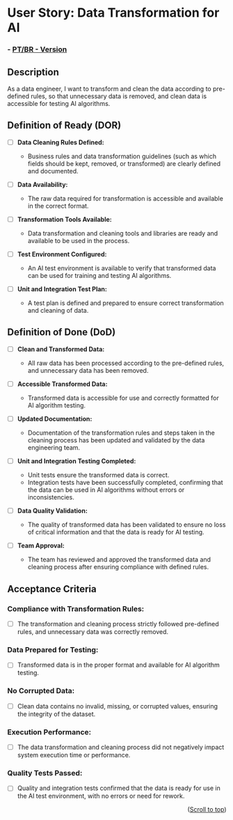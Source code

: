 # User Story: Data Transformation for AI

### - [PT/BR - Version](https://github.com/quarks-team/Projeto-Integrador-SPCGrafeno/blob/main/Documents/userStorys/PTBRUs/transformacaoDosDadosParaIA.md)

## Description
As a data engineer, I want to transform and clean the data according to pre-defined rules, so that unnecessary data is removed, and clean data is accessible for testing AI algorithms.

## Definition of Ready (DOR)
- [ ] **Data Cleaning Rules Defined:**
  - Business rules and data transformation guidelines (such as which fields should be kept, removed, or transformed) are clearly defined and documented.

- [ ] **Data Availability:**
  - The raw data required for transformation is accessible and available in the correct format.

- [ ] **Transformation Tools Available:**
  - Data transformation and cleaning tools and libraries are ready and available to be used in the process.

- [ ] **Test Environment Configured:**
  - An AI test environment is available to verify that transformed data can be used for training and testing AI algorithms.

- [ ] **Unit and Integration Test Plan:**
  - A test plan is defined and prepared to ensure correct transformation and cleaning of data.

## Definition of Done (DoD)
- [ ] **Clean and Transformed Data:**
  - All raw data has been processed according to the pre-defined rules, and unnecessary data has been removed.

- [ ] **Accessible Transformed Data:**
  - Transformed data is accessible for use and correctly formatted for AI algorithm testing.

- [ ] **Updated Documentation:**
  - Documentation of the transformation rules and steps taken in the cleaning process has been updated and validated by the data engineering team.

- [ ] **Unit and Integration Testing Completed:**
  - Unit tests ensure the transformed data is correct.
  - Integration tests have been successfully completed, confirming that the data can be used in AI algorithms without errors or inconsistencies.

- [ ] **Data Quality Validation:**
  - The quality of transformed data has been validated to ensure no loss of critical information and that the data is ready for AI testing.

- [ ] **Team Approval:**
  - The team has reviewed and approved the transformed data and cleaning process after ensuring compliance with defined rules.

## Acceptance Criteria

### Compliance with Transformation Rules:
- [ ] The transformation and cleaning process strictly followed pre-defined rules, and unnecessary data was correctly removed.

### Data Prepared for Testing:
- [ ] Transformed data is in the proper format and available for AI algorithm testing.

### No Corrupted Data:
- [ ] Clean data contains no invalid, missing, or corrupted values, ensuring the integrity of the dataset.

### Execution Performance:
- [ ] The data transformation and cleaning process did not negatively impact system execution time or performance.

### Quality Tests Passed:
- [ ] Quality and integration tests confirmed that the data is ready for use in the AI test environment, with no errors or need for rework.

<p align="right">(<a href="#top">Scroll to top</a>)</p>
